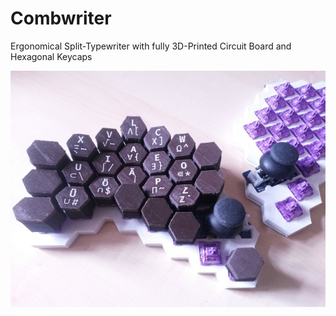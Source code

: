 # Combwriter

Ergonomical Split-Typewriter with fully 3D-Printed Circuit Board and Hexagonal Keycaps

![Prototype](combwriter.jpg)

